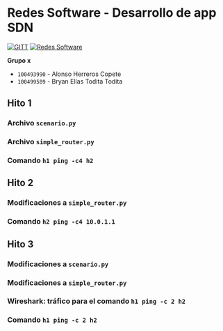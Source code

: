 # Redes Software - Desarrollo de app SDN

<!-- [![CC BY-SA 4.0][shield-cc-by-sa]][cc-by-sa] -->
<!-- markdownlint-disable MD053 -->
[![GITT][shield-gitt]][gitt]
[![Redes Software][shield-sns]][sns]

**Grupo x**
* `100493990` - Alonso Herreros Copete
* `100499589` - Bryan Elías Todita Todita

<!-- Copiar y pegar los ficheros de código fuente y poner fuente Roboto Mono
Normal - 10pt -->
<style>
pre {
    font-family: "Roboto Mono", sans-serif;
    font-size: 10pt;
}
</style>

## Hito 1

### Archivo `scenario.py`

### Archivo `simple_router.py`

### Comando `h1 ping -c4 h2`

## Hito 2

### Modificaciones a `simple_router.py`

### Comando `h2 ping -c4 10.0.1.1`

## Hito 3

### Modificaciones a `scenario.py`

### Modificaciones a `simple_router.py`

### Wireshark: tráfico para el comando `h1 ping -c 2 h2`

### Comando `h1 ping -c 2 h2`

[shield-cc-by-sa]: https://img.shields.io/badge/License-CC%20BY--SA%204.0-lightgrey.svg
[shield-gitt]:     https://img.shields.io/badge/Degree-Telecommunication_Technologies_Engineering_|_UC3M-eee
[shield-sns]:      https://img.shields.io/badge/Course-Shared_Networks-eee

[cc-by-sa]: https://creativecommons.org/licenses/by-sa/4.0/
[gitt]:     https://uc3m.es/bachelor-degree/telecommunication
[sns]:      https://aplicaciones.uc3m.es/cpa/generaFicha?est=252&plan=445&asig=18485&idioma=2
